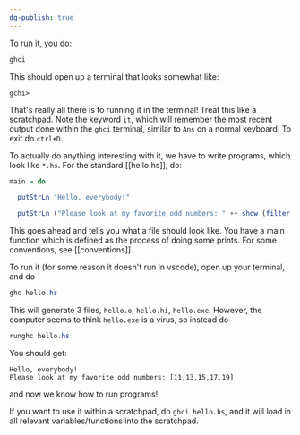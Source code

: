```yaml
---
dg-publish: true
---
```


To run it, you do:

```powershell
ghci
```

This should open up a terminal that looks somewhat like:

```ghci
gchi> 
```

That's really all there is to running it in the terminal! Treat this like a scratchpad. Note the keyword `it`, which will remember the most recent output done within the `ghci` terminal, similar to `Ans` on a normal keyboard. To exit do `ctrl+D`.

To actually do anything interesting with it, we have to write programs, which look like `*.hs`. For the standard [[hello.hs]], do:

```haskell
main = do

  putStrLn "Hello, everybody!"

  putStrLn ("Please look at my favorite odd numbers: " ++ show (filter odd [10..20]))
```

This goes ahead and tells you what a file should look like. You have a main function which is defined as the process of doing some prints. For some conventions, see [[conventions]].

To run it (for some reason it doesn't run in vscode), open up your terminal, and do

```powershell
ghc hello.hs
```

This will generate 3 files, `hello.o`, `hello.hi`, `hello.exe`. However, the computer seems to think `hello.exe` is a virus, so instead do

```powershell
runghc hello.hs
```

You should get:

```text
Hello, everybody!
Please look at my favorite odd numbers: [11,13,15,17,19]
```

and now we know how to run programs!

If you want to use it within a scratchpad, do `ghci hello.hs`, and it will load in all relevant variables/functions into the scratchpad.
